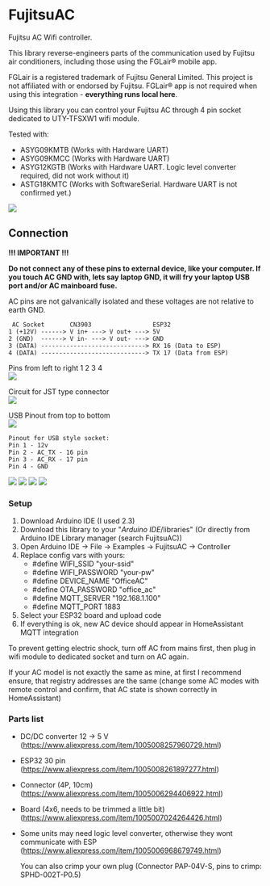 # FujitsuAC

Fujitsu AC Wifi controller.

This library reverse-engineers parts of the communication used by Fujitsu air conditioners, including those using the FGLair® mobile app.

FGLair is a registered trademark of Fujitsu General Limited. This project is not affiliated with or endorsed by Fujitsu. 
FGLair® app is not required when using this integration - **everything runs local here**.

Using this library you can control your Fujitsu AC through 4 pin socket dedicated to UTY-TFSXW1 wifi module.

Tested with:
* ASYG09KMTB (Works with Hardware UART)
* ASYG09KMCC (Works with Hardware UART)
* ASYG12KGTB (Works with Hardware UART. Logic level converter required, did not work without it)
* ASTG18KMTC (Works with SoftwareSerial. Hardware UART is not confirmed yet.)

![](/images/homeassistant.png)

## Connection

**!!! IMPORTANT !!!**

**Do not connect any of these pins to external device, like your computer. If you touch AC GND with, lets say laptop GND, it will fry your laptop USB port and/or AC mainboard fuse.**

AC pins are not galvanically isolated and these voltages are not relative to earth GND.

```
 AC Socket       CN3903                 ESP32
1 (+12V) ------> V in+ ---> V out+ ---> 5V
2 (GND)  ------> V in- ---> V out- ---> GND
3 (DATA) -----------------------------> RX 16 (Data to ESP)
4 (DATA) -----------------------------> TX 17 (Data from ESP)
```

Pins from left to right 1 2 3 4 <br/>
![](/images/socket.jpg)

Circuit for JST type connector <br/>
![](/images/circuit.png)

USB Pinout from top to bottom <br/>
![](/images/usb_plug.png)
<br/>
```
Pinout for USB style socket:
Pin 1 - 12v
Pin 2 - AC_TX - 16 pin
Pin 3 - AC_RX - 17 pin
Pin 4 - GND
```

![](/images/board_front.jpg)
![](/images/board_back.jpg)
![](/images/board_case.jpg)
![](/images/installed.jpg)

### Setup

1. Download Arduino IDE (I used 2.3)
2. Download this library to your "*Arduino IDE*/libraries" (Or directly from Arduino IDE Library manager (search FujitsuAC))
3. Open Arduino IDE -> File -> Examples -> FujitsuAC -> Controller
4. Replace config vars with yours:
   * #define WIFI_SSID "your-ssid"
   * #define WIFI_PASSWORD "your-pw"
   * #define DEVICE_NAME "OfficeAC"
   * #define OTA_PASSWORD "office_ac"
   * #define MQTT_SERVER "192.168.1.100"
   * #define MQTT_PORT 1883
5. Select your ESP32 board and upload code
6. If everything is ok, new AC device should appear in HomeAssistant MQTT integration

To prevent getting electric shock, turn off AC from mains first, then plug in wifi module to dedicated socket and turn on AC again.

If your AC model is not exactly the same as mine, at first I recommend ensure, that registry addresses are the same (change some AC modes with remote control and confirm, that AC state is shown correctly in HomeAssistant)

### Parts list
* DC/DC converter 12 -> 5 V (https://www.aliexpress.com/item/1005008257960729.html)
* ESP32 30 pin (https://www.aliexpress.com/item/1005008261897277.html)
* Connector (4P, 10cm) (https://www.aliexpress.com/item/1005006294406922.html)
* Board (4x6, needs to be trimmed a little bit) (https://www.aliexpress.com/item/1005007024264426.html)
* Some units may need logic level converter, otherwise they wont communicate with ESP (https://www.aliexpress.com/item/1005006968679749.html)

  You can also crimp your own plug (Connector PAP-04V-S, pins to crimp: SPHD-002T-P0.5)
